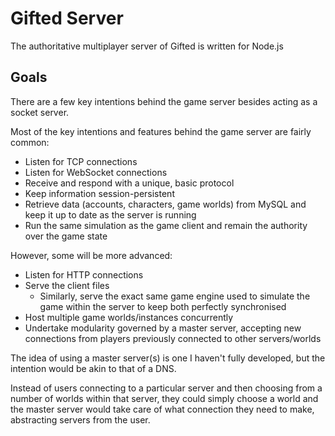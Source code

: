 Gifted Server
=

The authoritative multiplayer server of Gifted is written for Node.js

Goals
-

There are a few key intentions behind the game server besides acting as a socket server.

Most of the key intentions and features behind the game server are fairly common:

- Listen for TCP connections
- Listen for WebSocket connections
- Receive and respond with a unique, basic protocol
- Keep information session-persistent
- Retrieve data (accounts, characters, game worlds) from MySQL and keep it up to date as the server is running
- Run the same simulation as the game client and remain the authority over the game state

However, some will be more advanced:

- Listen for HTTP connections
- Serve the client files
	- Similarly, serve the exact same game engine used to simulate the game within the server to keep both perfectly synchronised
- Host multiple game worlds/instances concurrently
- Undertake modularity governed by a master server, accepting new connections from players previously connected to other servers/worlds

The idea of using a master server(s) is one I haven't fully developed, but the intention would be akin to that of a DNS. 

Instead of users connecting to a particular server and then choosing from a number of worlds within that server, they could simply choose
a world and the master server would take care of what connection they need to make, abstracting servers from the user.